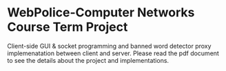 # WebPolice-Computer Networks Course Term Project
Client-side GUI & socket programming and banned word detector proxy implemenatation between client and server.
Please read the pdf document to see the details about the project and implementations.
